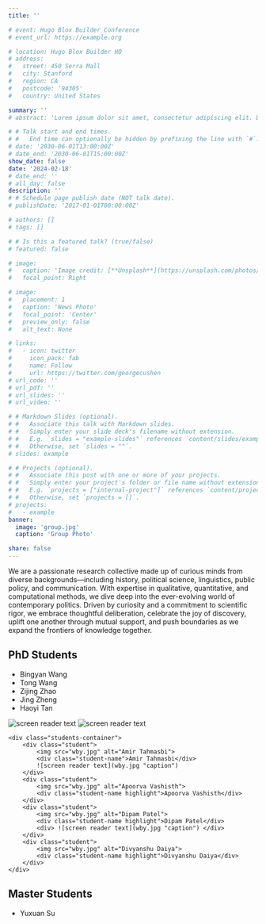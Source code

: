 ```yaml
---
title: ''

# event: Hugo Blox Builder Conference
# event_url: https://example.org

# location: Hugo Blox Builder HQ
# address:
#   street: 450 Serra Mall
#   city: Stanford
#   region: CA
#   postcode: '94305'
#   country: United States

summary: ''
# abstract: 'Lorem ipsum dolor sit amet, consectetur adipiscing elit. Duis posuere tellusac convallis placerat. Proin tincidunt magna sed ex sollicitudin condimentum. Sed ac faucibus dolor, scelerisque sollicitudin nisi. Cras purus urna, suscipit quis sapien eu, pulvinar tempor diam.'

# # Talk start and end times.
# #   End time can optionally be hidden by prefixing the line with `#`.
# date: '2030-06-01T13:00:00Z'
# date_end: '2030-06-01T15:00:00Z'
show_date: false
date: '2024-02-18'
# date_end: ''
# all_day: false
description: ''
# # Schedule page publish date (NOT talk date).
# publishDate: '2017-01-01T00:00:00Z'

# authors: []
# tags: []

# # Is this a featured talk? (true/false)
# featured: false

# image:
#   caption: 'Image credit: [**Unsplash**](https://unsplash.com/photos/bzdhc5b3Bxs)'
#   focal_point: Right

# image:
#   placement: 1
#   caption: 'News Photo'
#   focal_point: 'Center'
#   preview_only: false
#   alt_text: None

# links:
#   - icon: twitter
#     icon_pack: fab
#     name: Follow
#     url: https://twitter.com/georgecushen
# url_code: ''
# url_pdf: ''
# url_slides: ''
# url_video: ''

# # Markdown Slides (optional).
# #   Associate this talk with Markdown slides.
# #   Simply enter your slide deck's filename without extension.
# #   E.g. `slides = "example-slides"` references `content/slides/example-slides.md`.
# #   Otherwise, set `slides = ""`.
# slides: example

# # Projects (optional).
# #   Associate this post with one or more of your projects.
# #   Simply enter your project's folder or file name without extension.
# #   E.g. `projects = ["internal-project"]` references `content/project/deep-learning/index.md`.
# #   Otherwise, set `projects = []`.
# projects:
#   - example
banner:
  image: 'group.jpg'
  caption: 'Group Photo'

share: false
---
```

<!-- <style>
/* 修改 body 的文字颜色为 #666666 (深灰) */
body {
    color: #666666 !important;
}
</style> -->

<!-- # <span style="color:black;">**Talks**</span> -->

We are a passionate research collective made up of curious minds from diverse backgrounds—including history, political science, linguistics, public policy, and communication. With expertise in qualitative, quantitative, and computational methods, we dive deep into the ever-evolving world of contemporary politics. Driven by curiosity and a commitment to scientific rigor, we embrace thoughtful deliberation, celebrate the joy of discovery, uplift one another through mutual support, and push boundaries as we expand the frontiers of knowledge together.

## PhD Students
- Bingyan Wang
- Tong Wang
- Zijing Zhao
- Jing Zheng 
- Haoyi Tan

![screen reader text](wby.jpg "caption") 
![screen reader text](wby.jpg "caption") 

    <div class="students-container">
        <div class="student">
            <img src="wby.jpg" alt="Amir Tahmasbi">
            <div class="student-name">Amir Tahmasbi</div>
            ![screen reader text](wby.jpg "caption")
        </div>
        <div class="student">
            <img src="wby.jpg" alt="Apoorva Vashisth">
            <div class="student-name highlight">Apoorva Vashisth</div>
        </div>
        <div class="student">
            <img src="wby.jpg" alt="Dipam Patel">
            <div class="student-name highlight">Dipam Patel</div>
            <div> ![screen reader text](wby.jpg "caption") </div>
        </div>
        <div class="student">
            <img src="wby.jpg" alt="Divyanshu Daiya">
            <div class="student-name highlight">Divyanshu Daiya</div>
        </div>
    </div>

## Master Students
- Yuxuan Su

<!-- {{% callout note %}}
Click on the **Slides** button above to view the built-in slides feature.
{{% /callout %}}

Slides can be added in a few ways:

- **Create** slides using Hugo Blox Builder's [_Slides_](https://docs.hugoblox.com/reference/content-types/) feature and link using `slides` parameter in the front matter of the talk file
- **Upload** an existing slide deck to `static/` and link using `url_slides` parameter in the front matter of the talk file
- **Embed** your slides (e.g. Google Slides) or presentation video on this page using [shortcodes](https://docs.hugoblox.com/reference/markdown/).

Further event details, including [page elements](https://docs.hugoblox.com/reference/markdown/) such as image galleries, can be added to the body of this page. -->
